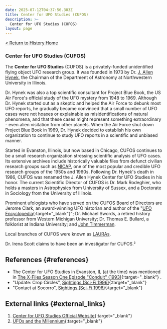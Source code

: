 ```yaml
---
date: 2025-07-12T04:37:56.303Z
title: Center for UFO Studies (CUFOS)
description: >-
  Center for UFO Studies (CUFOS)
layout: page
---
```


[< Return to History Home](/History-TriState)

### Center for UFO Studies (CUFOS)
The **Center for UFO Studies** (CUFOS) is a privately-funded
unidentified flying object
UFO research group. It was founded in 1973 by Dr.
[J. Allen Hynek](JAllenHynek), the Chairman of the
Department of Astronomy at Northwestern
University in
Illinois.

Dr. Hynek was also a top scientific consultant for Project Blue
Book, the US Air Force's official study
of the UFO mystery from 1948 to 1969. Although Dr. Hynek started out as
a skeptic and helped the Air Force to debunk most UFO reports, he
gradually became convinced that a small number of UFO cases were not
hoaxes or explainable as misidentifications of natural phenomena, and
that these cases might represent something extraordinary - even alien
visitation from other planets. When the Air Force shut down Project
Blue Book in 1969, Dr. Hynek decided to
establish his own organization to continue to study UFO reports in a
scientific and unbiased manner.

Started in Evanston,
Illinois, but now based in
Chicago, CUFOS continues to be a small research
organization stressing scientific analysis of UFO cases. Its extensive archives include historically valuable files from defunct civilian
research groups such as [NICAP](NICAP), one of the most
popular and credible UFO research groups of the 1950s and 1960s.
Following Dr. Hynek's death in 1986, CUFOS was renamed the J. Allen
Hynek Center for UFO Studies in his honor. The current Scientific
Director of CUFOS is Dr. Mark Rodeghier, who holds a masters in
Astrophysics from University of
Sussex, and a Doctorate in
Sociology from the University of
Illinois.

Prominent ufologists who have served on the CUFOS Board of Directors are
Jerome Clark, an award-winning UFO historian
and author of the "[UFO Encyclopedia](https://amzn.to/46khEYe){:target="_blank"}"; Dr. Michael Swords, a retired history professor from Western Michigan
University; Dr. Thomas E.
Bullard, a
folklorist at Indiana
University; and [John Timmerman](JohnTimmerman).

Local branches of CUFOS were known as [LAURAs](LAURA).

Dr. Irena Scott claims to have been an investigator for CUFOS.²

References {#references}
----------

- The Center for UFO Studies in
Evanston, IL (at the time) was mentioned in [The X-Files Season One
Episode "Conduit" (1993)](https://amzn.to/4o41uIU){:target="_blank"} .
- "Update: Crop Circles", [Sightings (Sci-Fi 1996)](https://www.imdb.com/title/tt0966484/){:target="_blank"} 
- "Contact at Socorro", [Sightings (Sci-Fi 1996)](https://m.imdb.com/title/tt6275428/){:target="_blank"}

External links {#external_links}
--------------

1. [Center for UFO Studies Official Website](http://www.cufos.org){:target="_blank"}
2. [UFOs and the Millennium](https://www.abebooks.com/9781570744396/UFOs-Millennium-Creations-Edge-Series-1570744394/plp){:target="_blank"}


